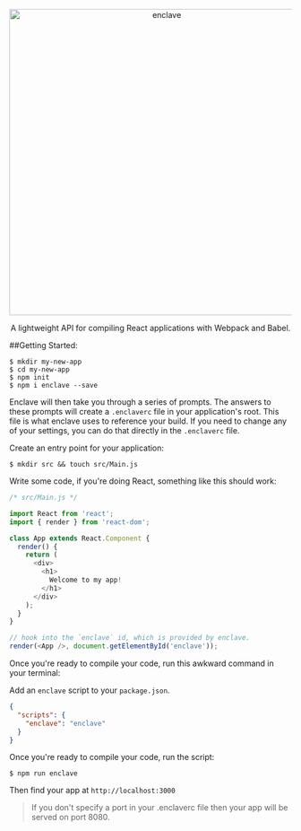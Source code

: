 <p align="center">
  <img alt="enclave" src="http://i1264.photobucket.com/albums/jj488/eanplatter1/enclave-logo_zpslmhskufg.png" width="546">
</p>

<p align="center">
  A lightweight API for compiling React applications with Webpack and Babel.
</p>

##Getting Started:
```
$ mkdir my-new-app
$ cd my-new-app
$ npm init
$ npm i enclave --save
```

Enclave will then take you through a series of prompts. The answers to these prompts will create a `.enclaverc` file in your application's root. This file is what enclave uses to reference your build. If you need to change any of your settings, you can do that directly in the `.enclaverc` file.

Create an entry point for your application:
```
$ mkdir src && touch src/Main.js
```
Write some code, if you're doing React, something like this should work:
``` js
/* src/Main.js */

import React from 'react';
import { render } from 'react-dom';

class App extends React.Component {
  render() {
    return (
      <div>
        <h1>
          Welcome to my app!
        </h1>
      </div>
    );
  }
}

// hook into the `enclave` id, which is provided by enclave.
render(<App />, document.getElementById('enclave'));
```

Once you're ready to compile your code, run this awkward command in your terminal:

Add an `enclave` script to your `package.json`. 
```json
{
  "scripts": {
    "enclave": "enclave"
  }
}
```

Once you're ready to compile your code, run the script:
```
$ npm run enclave
```

Then find your app at `http://localhost:3000`
> If you don't specify a port in your .enclaverc file then your app will be served on port 8080.
